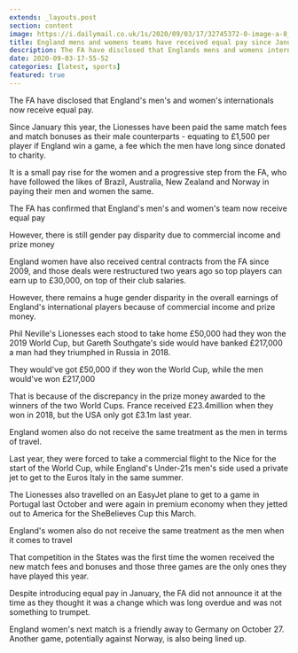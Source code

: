 ```yaml
---
extends: _layouts.post
section: content
image: https://i.dailymail.co.uk/1s/2020/09/03/17/32745372-0-image-a-8_1599151898735.jpg 
title: England mens and womens teams have received equal pay since January 
description: The FA have disclosed that Englands mens and womens internationals now receive equal pay, following in the footsteps of the likes of Brazil, Australia, New Zealand, and Norway. 
date: 2020-09-03-17-55-52 
categories: [latest, sports] 
featured: true 
--- 
```

The FA have disclosed that England's men's and women's internationals now receive equal pay.

Since January this year, the Lionesses have been paid the same match fees and match bonuses as their male counterparts - equating to £1,500 per player if England win a game, a fee which the men have long since donated to charity.

It is a small pay rise for the women and a progressive step from the FA, who have followed the likes of Brazil, Australia, New Zealand and Norway in paying their men and women the same.

The FA has confirmed that England's men's and women's team now receive equal pay

However, there is still gender pay disparity due to commercial income and prize money

England women have also received central contracts from the FA since 2009, and those deals were restructured two years ago so top players can earn up to £30,000, on top of their club salaries.

However, there remains a huge gender disparity in the overall earnings of England's international players because of commercial income and prize money.

Phil Neville's Lionesses each stood to take home £50,000 had they won the 2019 World Cup, but Gareth Southgate's side would have banked £217,000 a man had they triumphed in Russia in 2018.

They would've got £50,000 if they won the World Cup, while the men would've won £217,000

That is because of the discrepancy in the prize money awarded to the winners of the two World Cups. France received £23.4million when they won in 2018, but the USA only got £3.1m last year.

England women also do not receive the same treatment as the men in terms of travel.

Last year, they were forced to take a commercial flight to the Nice for the start of the World Cup, while England's Under-21s men's side used a private jet to get to the Euros Italy in the same summer.

The Lionesses also travelled on an EasyJet plane to get to a game in Portugal last October and were again in premium economy when they jetted out to America for the SheBelieves Cup this March.

England's women also do not receive the same treatment as the men when it comes to travel

That competition in the States was the first time the women received the new match fees and bonuses and those three games are the only ones they have played this year.

Despite introducing equal pay in January, the FA did not announce it at the time as they thought it was a change which was long overdue and was not something to trumpet.

England women's next match is a friendly away to Germany on October 27. Another game, potentially against Norway, is also being lined up.

